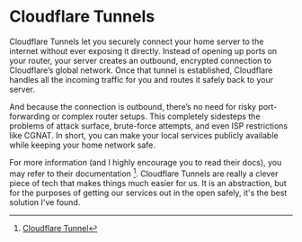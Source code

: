# Cloudflare Tunnels
Cloudflare Tunnels let you securely connect your home server to the internet without ever exposing it directly. Instead of opening up ports on your router, your server creates an outbound, encrypted connection to Cloudflare’s global network. Once that tunnel is established, Cloudflare handles all the incoming traffic for you and routes it safely back to your server.

And because the connection is outbound, there’s no need for risky port-forwarding or complex router setups. This completely sidesteps the problems of attack surface, brute-force attempts, and even ISP restrictions like CGNAT. In short, you can make your local services publicly available while keeping your home network safe.

For more information (and I highly encourage you to read their docs), you may refer to their documentation [^1]. Cloudflare Tunnels are really a clever piece of tech that makes things much easier for us. It is an abstraction, but for the purposes of getting our services out in the open safely, it's the best solution I've found.

[^1]: [Cloudflare Tunnel](https://developers.cloudflare.com/cloudflare-one/connections/connect-networks/)